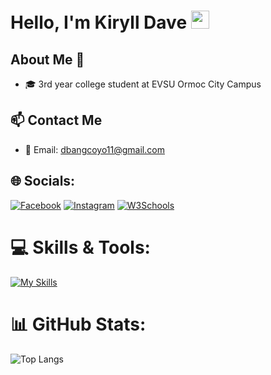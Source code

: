 # Hello, I'm Kiryll Dave <img src="https://github.com/TheDudeThatCode/TheDudeThatCode/raw/master/Assets/Hi.gif" width="29px">

## About Me 🚀
- 🎓 3rd year college student at EVSU Ormoc City Campus

## 📫 Contact Me
- 📧 Email: dbangcoyo11@gmail.com

## 🌐 Socials:
[![Facebook](https://img.shields.io/badge/Facebook-%231877F2.svg?logo=Facebook&logoColor=white)](https://www.facebook.com/jhinbangcoyo)
[![Instagram](https://img.shields.io/badge/Instagram-E4405F.svg?logo=Instagram&logoColor=white)](https://www.instagram.com/kryll_dave)
[![W3Schools](https://img.shields.io/badge/W3Schools-04AA6D?logo=w3schools&logoColor=fff)](https://www.w3profile.com/davepy)

# 💻 Skills & Tools:
[![My Skills](https://skillicons.dev/icons?i=python,html,css,javascript,php,git)](https://skillicons.dev)

# 📊 GitHub Stats:
![Top Langs](https://github-readme-stats.vercel.app/api/top-langs/?username=FoowsIsBack&layout=compact&theme=dark)
